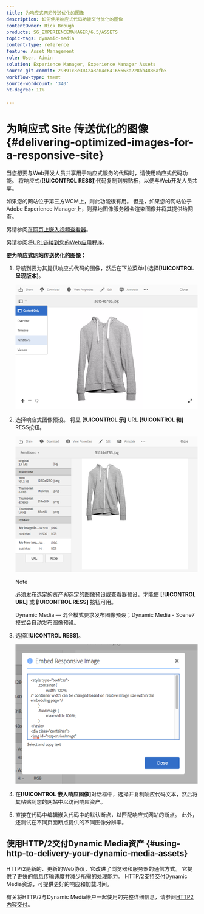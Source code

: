 ```yaml
---
title: 为响应式网站传送优化的图像
description: 如何使用响应式代码功能交付优化的图像
contentOwner: Rick Brough
products: SG_EXPERIENCEMANAGER/6.5/ASSETS
topic-tags: dynamic-media
content-type: reference
feature: Asset Management
role: User, Admin
solution: Experience Manager, Experience Manager Assets
source-git-commit: 29391c8e3042a8a04c64165663a228bb4886afb5
workflow-type: tm+mt
source-wordcount: '340'
ht-degree: 11%

---
```


# 为响应式 Site 传送优化的图像 {#delivering-optimized-images-for-a-responsive-site}

当您想要与Web开发人员共享用于响应式服务的代码时，请使用响应式代码功能。 将响应式(**[!UICONTROL RESS]**)代码复制到剪贴板，以便与Web开发人员共享。

如果您的网站位于第三方WCM上，则此功能很有用。 但是，如果您的网站位于Adobe Experience Manager上，则异地图像服务器会渲染图像并将其提供给网页。

另请参阅[在网页上嵌入视频查看器](embed-code.md)。

另请参阅[将URL链接到您的Web应用程序](linking-urls-to-yourwebapplication.md)。

**要为响应式网站传送优化的图像：**

1. 导航到要为其提供响应式代码的图像，然后在下拉菜单中选择&#x200B;**[!UICONTROL 呈现版本]**。

   ![chlimage_1-408](assets/chlimage_1-408.png)

1. 选择响应式图像预设。 将显 **[!UICONTROL 示]** URL **[!UICONTROL 和]** RESS按钮。

   ![chlimage_1-409](assets/chlimage_1-208.png)

   >[!NOTE]
   >
   >必须发布选定的资产&#x200B;*和*&#x200B;选定的图像预设或查看器预设，才能使 **[!UICONTROL URL]** 或 **[!UICONTROL RESS]** 按钮可用。
   >
   >Dynamic Media — 混合模式要求发布图像预设；Dynamic Media - Scene7模式会自动发布图像预设。

1. 选择&#x200B;**[!UICONTROL RESS]**。

   ![chlimage_1-410](assets/chlimage_1-410.png)

1. 在&#x200B;**[!UICONTROL 嵌入响应图像]**&#x200B;对话框中，选择并复制响应代码文本，然后将其粘贴到您的网站中以访问响应资产。
1. 直接在代码中编辑嵌入代码中的默认断点，以匹配响应式网站的断点。 此外，还测试在不同页面断点提供的不同图像分辨率。

## 使用HTTP/2交付Dynamic Media资产 {#using-http-to-delivery-your-dynamic-media-assets}

HTTP/2是新的、更新的Web协议，它改进了浏览器和服务器的通信方式。 它提供了更快的信息传输速度并减少所需的处理能力。 HTTP/2支持交付Dynamic Media资源，可提供更好的响应和加载时间。

有关将HTTP/2与Dynamic Media帐户一起使用的完整详细信息，请参阅[HTTP2内容交付](http2.md)。
